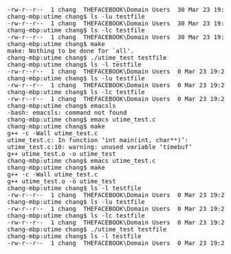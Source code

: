 <pre>
-rw-r--r--  1 chang  THEFACEBOOK\Domain Users  30 Mar 23 19:25 testfile
chang-mbp:utime chang$ ls -lu testfile
-rw-r--r--  1 chang  THEFACEBOOK\Domain Users  30 Mar 23 19:25 testfile
chang-mbp:utime chang$ ls -lc testfile
-rw-r--r--  1 chang  THEFACEBOOK\Domain Users  30 Mar 23 19:25 testfile
chang-mbp:utime chang$ make
make: Nothing to be done for `all'.
chang-mbp:utime chang$ ./utime_test testfile
chang-mbp:utime chang$ ls -l testfile
-rw-r--r--  1 chang  THEFACEBOOK\Domain Users  0 Mar 23 19:25 testfile
chang-mbp:utime chang$ ls -lu testfile
-rw-r--r--  1 chang  THEFACEBOOK\Domain Users  0 Mar 23 19:25 testfile
chang-mbp:utime chang$ ls -lc testfile
-rw-r--r--  1 chang  THEFACEBOOK\Domain Users  0 Mar 23 19:26 testfile
chang-mbp:utime chang$ emacsls
-bash: emacsls: command not found
chang-mbp:utime chang$ emacs utime_test.c
chang-mbp:utime chang$ make
g++ -c -Wall utime_test.c
utime_test.c: In function ‘int main(int, char**)’:
utime_test.c:10: warning: unused variable ‘timebuf’
g++ utime_test.o -o utime_test
chang-mbp:utime chang$ emacs utime_test.c
chang-mbp:utime chang$ make
g++ -c -Wall utime_test.c
g++ utime_test.o -o utime_test
chang-mbp:utime chang$ ls -l testfile
-rw-r--r--  1 chang  THEFACEBOOK\Domain Users  0 Mar 23 19:25 testfile
chang-mbp:utime chang$ ls -lu testfile
-rw-r--r--  1 chang  THEFACEBOOK\Domain Users  0 Mar 23 19:25 testfile
chang-mbp:utime chang$ ls -lc testfile
-rw-r--r--  1 chang  THEFACEBOOK\Domain Users  0 Mar 23 19:26 testfile
chang-mbp:utime chang$ ./utime_test testfile
chang-mbp:utime chang$ ls -l testfile
-rw-r--r--  1 chang  THEFACEBOOK\Domain Users  0 Mar 23 19:27 testfile
</pre>